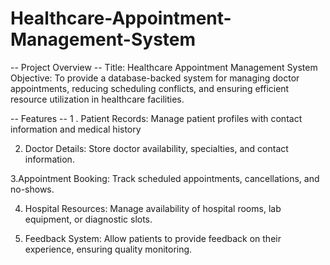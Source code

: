# Healthcare-Appointment-Management-System


-- Project Overview --
Title: Healthcare Appointment Management System
Objective: To provide a database-backed system for managing doctor appointments, reducing scheduling conflicts, and ensuring efficient resource utilization in healthcare facilities.

-- Features --
1 . Patient Records: Manage patient profiles with contact information and medical history

2. Doctor Details: Store doctor availability, specialties, and contact information.

3.Appointment Booking: Track scheduled appointments, cancellations, and no-shows.

4. Hospital Resources: Manage availability of hospital rooms, lab equipment, or diagnostic slots.

5. Feedback System: Allow patients to provide feedback on their experience, ensuring quality monitoring.
